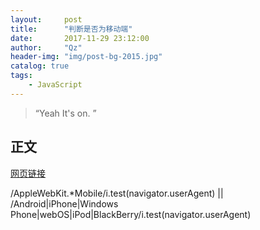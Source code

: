 ```yaml
---
layout:     post
title:      "判断是否为移动端"
date:       2017-11-29 23:12:00
author:     "Qz"
header-img: "img/post-bg-2015.jpg"
catalog: true
tags:
    - JavaScript
---
```


> “Yeah It's on. ”


## 正文


[网页链接](http://www.gulpjs.com.cn/docs/getting-started/)



/AppleWebKit.*Mobile/i.test(navigator.userAgent) || /Android|iPhone|Windows Phone|webOS|iPod|BlackBerry/i.test(navigator.userAgent)


